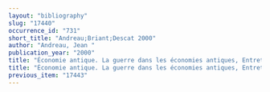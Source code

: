 ```yaml
---
layout: "bibliography"
slug: "17440"
occurrence_id: "731"
short_title: "Andreau;Briant;Descat 2000"
author: "Andreau, Jean "
publication_year: "2000"
title: "Économie antique. La guerre dans les économies antiques, Entretiens d´Archéologie et d´Histoire 5 (Saint-Bertrand-de-Comminges)"
title: "Économie antique. La guerre dans les économies antiques, Entretiens d´Archéologie et d´Histoire 5 (Saint-Bertrand-de-Comminges)"
previous_item: "17443"
---
```

